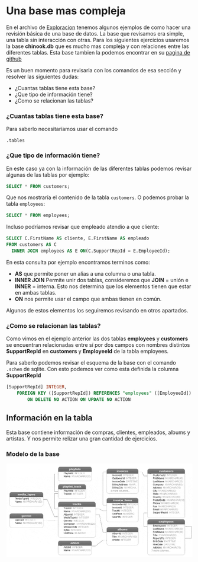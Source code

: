 # Una base mas compleja 

En el archivo de [Exploracion](Exploracion.md) tenemos algunos ejemplos de como hacer una revisión básica de una base de
datos. La base que revisamos era simple, una tabla sin interacción con otras.
Para los siguientes ejercicios usaremos la base **chinook.db** que es mucho mas compleja y con relaciones entre las
diferentes tablas. Esta base tambien la podemos encontrar en su [pagina de github](https://github.com/lerocha/chinook-database)

Es un buen momento para revisarla con los comandos de esa sección y resolver las siguientes dudas:

- ¿Cuantas tablas tiene esta base?
- ¿Que tipo de información tiene?
- ¿Como se relacionan las tablas?

### ¿Cuantas tablas tiene esta base? 

Para saberlo necesitaríamos usar el comando 

```
.tables
```

### ¿Que tipo de información tiene?

En este caso ya con la información de las diferentes tablas podemos revisar algunas de las tablas por ejemplo:

```sql
SELECT * FROM customers;
```

Que nos mostraría el contenido de la tabla `customers`. O podemos probar la tabla `employees`:

```sql
SELECT * FROM employees;
```

Incluso podríamos revisar que empleado atendio a que cliente:

```sql
SELECT C.FirstName AS cliente, E.FirstName AS empleado 
FROM customers AS C 
  INNER JOIN employees AS E ON(C.SupportRepId = E.EmployeeId);  
```

En esta consulta por ejemplo encontramos terminos como:

- **AS** que permite poner un alias a una columna o una tabla.
- **INNER JOIN** Permite unir dos tablas, consideremos que **JOIN** = unión e **INNER** = interna. Esto nos determina
  que los elementos tienen que estar en ambas tablas.
- **ON** nos permite usar el campo que ambas tienen en común. 

Algunos de estos elementos los seguiremos revisando en otros apartados.

### ¿Como se relacionan las tablas?

Como vimos en el ejemplo anterior las dos tablas **employees** y **customers** se encuentran relacionadas entre sí por dos
campos con nombres distintos **SupportRepId** en **customers** y **EmployeeId** de la tabla employees.

Para saberlo podemos revisar el esquema de la base con el comando `.schem` de sqlite.
Con esto podemos ver como esta definida la columna **SupportRepId**

```sql
[SupportRepId] INTEGER,
    FOREIGN KEY ([SupportRepId]) REFERENCES "employees" ([EmployeeId]) 
		ON DELETE NO ACTION ON UPDATE NO ACTION
```

## Información en la tabla

Esta base contiene información de compras, clientes, empleados, albums y artistas. Y nos permite relizar una gran
cantidad de ejercicios. 

### Modelo de la base
![Modelo de la base](imagenes/chinook.gif)
